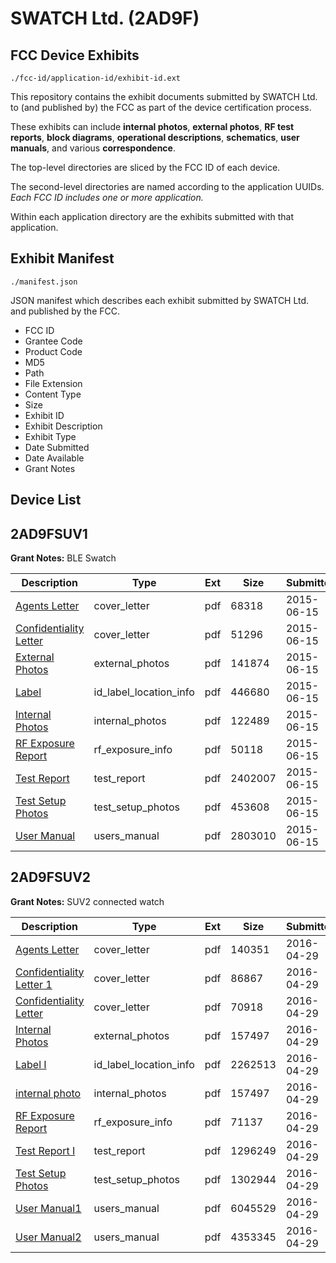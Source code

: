 # SWATCH Ltd. (2AD9F)
## FCC Device Exhibits

```
./fcc-id/application-id/exhibit-id.ext
```

This repository contains the exhibit documents submitted by SWATCH Ltd. to (and published by) the FCC as part of the device certification process.

These exhibits can include **internal photos**, **external photos**, **RF test reports**, **block diagrams**, **operational descriptions**, **schematics**, **user manuals**, and various **correspondence**.

The top-level directories are sliced by the FCC ID of each device.

The second-level directories are named according to the application UUIDs. *Each FCC ID includes one or more application.*

Within each application directory are the exhibits submitted with that application. 

## Exhibit Manifest

```
./manifest.json
```

JSON manifest which describes each exhibit submitted by SWATCH Ltd. and published by the FCC.

- FCC ID
- Grantee Code
- Product Code
- MD5
- Path
- File Extension
- Content Type
- Size
- Exhibit ID
- Exhibit Description
- Exhibit Type
- Date Submitted
- Date Available
- Grant Notes

## Device List
## 2AD9FSUV1
**Grant Notes:** BLE Swatch

| Description | Type | Ext | Size | Submitted | Available |
| ----------- | ---- | --- | ---- | --------- | --------- |
| [Agents Letter](2AD9FSUV1/e4d74826347bfacfe79fc7031a55fef4/2648431.pdf) | cover_letter | pdf | 68318 | 2015-06-15 | 2015-06-15 |
| [Confidentiality Letter](2AD9FSUV1/e4d74826347bfacfe79fc7031a55fef4/2648432.pdf) | cover_letter | pdf | 51296 | 2015-06-15 | 2015-06-15 |
| [External Photos](2AD9FSUV1/e4d74826347bfacfe79fc7031a55fef4/2648421.pdf) | external_photos | pdf | 141874 | 2015-06-15 | 2015-12-12 |
| [Label](2AD9FSUV1/e4d74826347bfacfe79fc7031a55fef4/2648420.pdf) | id_label_location_info | pdf | 446680 | 2015-06-15 | 2015-06-15 |
| [Internal Photos](2AD9FSUV1/e4d74826347bfacfe79fc7031a55fef4/2648427.pdf) | internal_photos | pdf | 122489 | 2015-06-15 | 2015-12-12 |
| [RF Exposure Report](2AD9FSUV1/e4d74826347bfacfe79fc7031a55fef4/2648428.pdf) | rf_exposure_info | pdf | 50118 | 2015-06-15 | 2015-06-15 |
| [Test Report](2AD9FSUV1/e4d74826347bfacfe79fc7031a55fef4/2648424.pdf) | test_report | pdf | 2402007 | 2015-06-15 | 2015-06-15 |
| [Test Setup Photos](2AD9FSUV1/e4d74826347bfacfe79fc7031a55fef4/2648425.pdf) | test_setup_photos | pdf | 453608 | 2015-06-15 | 2015-12-12 |
| [User Manual](2AD9FSUV1/e4d74826347bfacfe79fc7031a55fef4/2648426.pdf) | users_manual | pdf | 2803010 | 2015-06-15 | 2015-12-12 |
## 2AD9FSUV2
**Grant Notes:** SUV2 connected watch

| Description | Type | Ext | Size | Submitted | Available |
| ----------- | ---- | --- | ---- | --------- | --------- |
| [Agents Letter](2AD9FSUV2/fe37129fec477a9a828539ada9b5447a/2976349.pdf) | cover_letter | pdf | 140351 | 2016-04-29 | 2016-04-29 |
| [Confidentiality Letter 1](2AD9FSUV2/fe37129fec477a9a828539ada9b5447a/2976350.pdf) | cover_letter | pdf | 86867 | 2016-04-29 | 2016-04-29 |
| [Confidentiality Letter](2AD9FSUV2/fe37129fec477a9a828539ada9b5447a/2976351.pdf) | cover_letter | pdf | 70918 | 2016-04-29 | 2016-04-29 |
| [Internal Photos](2AD9FSUV2/fe37129fec477a9a828539ada9b5447a/2976346.pdf) | external_photos | pdf | 157497 | 2016-04-29 | 2016-10-20 |
| [Label I](2AD9FSUV2/fe37129fec477a9a828539ada9b5447a/2976338.pdf) | id_label_location_info | pdf | 2262513 | 2016-04-29 | 2016-04-29 |
| [internal photo](2AD9FSUV2/fe37129fec477a9a828539ada9b5447a/2976346.pdf) | internal_photos | pdf | 157497 | 2016-04-29 | 2016-10-20 |
| [RF Exposure Report](2AD9FSUV2/fe37129fec477a9a828539ada9b5447a/2976347.pdf) | rf_exposure_info | pdf | 71137 | 2016-04-29 | 2016-04-29 |
| [Test Report I](2AD9FSUV2/fe37129fec477a9a828539ada9b5447a/2976342.pdf) | test_report | pdf | 1296249 | 2016-04-29 | 2016-04-29 |
| [Test Setup Photos](2AD9FSUV2/fe37129fec477a9a828539ada9b5447a/2976343.pdf) | test_setup_photos | pdf | 1302944 | 2016-04-29 | 2016-10-20 |
| [User Manual1](2AD9FSUV2/fe37129fec477a9a828539ada9b5447a/2976344.pdf) | users_manual | pdf | 6045529 | 2016-04-29 | 2016-10-20 |
| [User Manual2](2AD9FSUV2/fe37129fec477a9a828539ada9b5447a/2976345.pdf) | users_manual | pdf | 4353345 | 2016-04-29 | 2016-10-20 |
